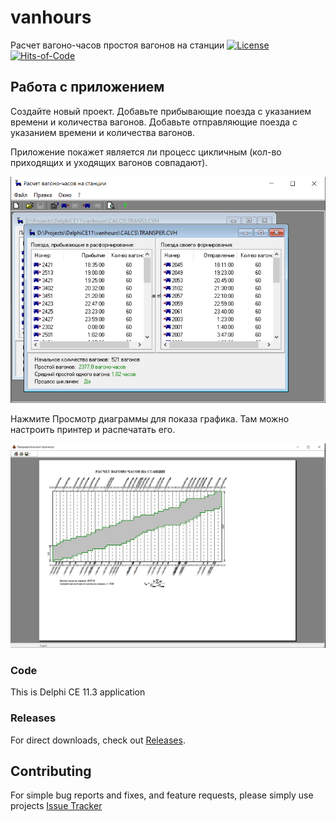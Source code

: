 # vanhours
Расчет вагоно-часов простоя вагонов на станции
[![License](https://img.shields.io/badge/license-MIT-green.svg)](https://github.com/magdel/vanhours/blob/main/LICENSE.txt)
[![Hits-of-Code](https://hitsofcode.com/github/magdel/vanhours?branch=main&label=Hits-of-Code)](https://hitsofcode.com/github/magdel/vanhours/view?branch=main&label=Hits-of-Code)

## Работа с приложением

Создайте новый проект.
Добавьте прибывающие поезда с указанием времени и количества вагонов.
Добавьте отправляющие поезда с указанием времени и количества вагонов.

Приложение покажет является ли процесс цикличным (кол-во приходящих и уходящих вагонов совпадают).

![Пример главного окна приложения](docs/docs_screenshot_main.png)

Нажмите Просмотр диаграммы для показа графика. Там можно настроить принтер и распечатать его.

![Пример предварительного просмотра графика](docs/docs_screenshot_preview.png)

### Code

This is Delphi CE 11.3 application

### Releases

For direct downloads, check out [Releases](../../releases).

## Contributing

For simple bug reports and fixes, and feature requests, please simply use projects
[Issue Tracker](../../issues)
